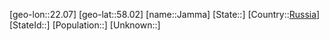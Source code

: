 ﻿---
location: [58.02,22.07]
type: City
tags:
- geo/City


SpocWebEntityId: 31157
isDeleted: false
confidential: public

---
[geo-lon::22.07]
[geo-lat::58.02]
[name::Jamma]
[State::]
[Country::[Russia](geo/Continent/Europe/Russia.md)]
[StateId::]
[Population::]
[Unknown::]

